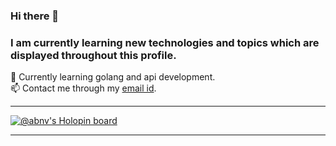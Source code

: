### Hi there 👋
### I am currently learning new technologies and topics which are displayed throughout this profile.

🌱 Currently learning golang and api development.<br/>
📫 Contact me through my [email id](mailto:abhinavkumar06.ak@gmail.com).

<!--
**k40t1k-sys/k40t1k-sys** is a ✨ _special_ ✨ repository because its `README.md` (this file) appears on your GitHub profile.

Here are some ideas to get you started:

- 🔭 I’m currently working on ...
- 🌱 I’m currently learning ...
- 👯 I’m looking to collaborate on ...
- 🤔 I’m looking for help with ...
- 💬 Ask me about ...
- 📫 How to reach me: ...
- 😄 Pronouns: ...
- ⚡ Fun fact: ...
-->

<hr/>

[![@abnv's Holopin board](https://holopin.me/abnv)](https://holopin.io/@abnv)

<hr/>
